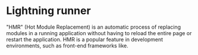 # Lightning runner

"HMR" (Hot Module Replacement) is an automatic process of replacing modules in a running application without having to reload the entire page or restart the application. HMR is a popular feature in development environments, such as front-end frameworks like.